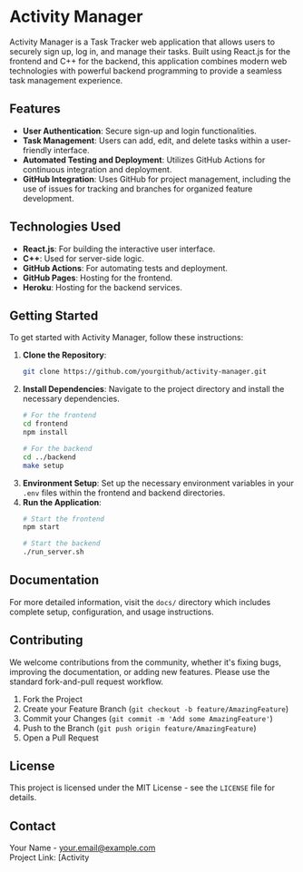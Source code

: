 # Activity Manager

Activity Manager is a Task Tracker web application that allows users to securely sign up, log in, and manage their tasks. Built using React.js for the frontend and C++ for the backend, this application combines modern web technologies with powerful backend programming to provide a seamless task management experience.

## Features

- **User Authentication**: Secure sign-up and login functionalities.
- **Task Management**: Users can add, edit, and delete tasks within a user-friendly interface.
- **Automated Testing and Deployment**: Utilizes GitHub Actions for continuous integration and deployment.
- **GitHub Integration**: Uses GitHub for project management, including the use of issues for tracking and branches for organized feature development.

## Technologies Used

- **React.js**: For building the interactive user interface.
- **C++**: Used for server-side logic.
- **GitHub Actions**: For automating tests and deployment.
- **GitHub Pages**: Hosting for the frontend.
- **Heroku**: Hosting for the backend services.

## Getting Started

To get started with Activity Manager, follow these instructions:

1. **Clone the Repository**:
   ```bash
   git clone https://github.com/yourgithub/activity-manager.git
   ```
2. **Install Dependencies**:
   Navigate to the project directory and install the necessary dependencies.
   ```bash
   # For the frontend
   cd frontend
   npm install
   
   # For the backend
   cd ../backend
   make setup
   ```
3. **Environment Setup**:
   Set up the necessary environment variables in your `.env` files within the frontend and backend directories.
4. **Run the Application**:
   ```bash
   # Start the frontend
   npm start
   
   # Start the backend
   ./run_server.sh
   ```

## Documentation

For more detailed information, visit the `docs/` directory which includes complete setup, configuration, and usage instructions.

## Contributing

We welcome contributions from the community, whether it's fixing bugs, improving the documentation, or adding new features. Please use the standard fork-and-pull request workflow.

1. Fork the Project
2. Create your Feature Branch (`git checkout -b feature/AmazingFeature`)
3. Commit your Changes (`git commit -m 'Add some AmazingFeature'`)
4. Push to the Branch (`git push origin feature/AmazingFeature`)
5. Open a Pull Request

## License

This project is licensed under the MIT License - see the `LICENSE` file for details.

## Contact

Your Name - your.email@example.com  
Project Link: [Activity

